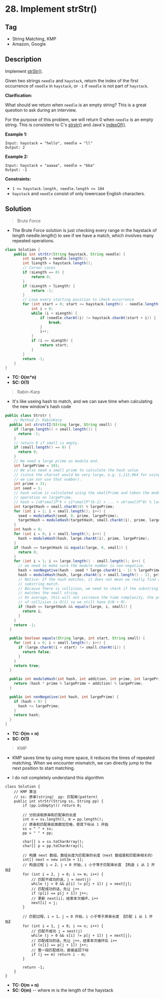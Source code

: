 # 28. Implement strStr()

## Tag

- String Matching, KMP
- Amazon, Google

## Description 

Implement [strStr()](http://www.cplusplus.com/reference/cstring/strstr/).

Given two strings `needle` and `haystack`, return the index of the first occurrence of `needle` in `haystack`, or `-1` if `needle` is not part of `haystack`.

**Clarification:**

What should we return when `needle` is an empty string? This is a great question to ask during an interview.

For the purpose of this problem, we will return 0 when `needle` is an empty string. This is consistent to C's [strstr()](http://www.cplusplus.com/reference/cstring/strstr/) and Java's [indexOf()](https://docs.oracle.com/javase/7/docs/api/java/lang/String.html#indexOf(java.lang.String)). 

 

**Example 1:**

```
Input: haystack = "hello", needle = "ll"
Output: 2
```

**Example 2:**

```
Input: haystack = "aaaaa", needle = "bba"
Output: -1
```

**Constraints:**

- `1 <= haystack.length, needle.length <= 104`
- `haystack` and `needle` consist of only lowercase English characters.



## Solution

> Brute Force

- The Brute Force solution is just checking every range in the haystack of length needle.length() to see if we have a match, which involves many repeated operations.

```java
class Solution {
    public int strStr(String haystack, String needle) {
        int sLength = needle.length();
        int lLength = haystack.length();
        // Corner cases
        if (sLength == 0) {
            return 0;
        }
        if (sLength > lLength) {
            return -1;
        }
        // Loop every starting position to check occurrence
        for (int start = 0; start <= haystack.length() - needle.length(); start++) {
            int i = 0;
            while (i < sLength) {
                if (needle.charAt(i) != haystack.charAt(start + i)) {
                    break;
                }
                i++;
            }
            if (i == sLength) {
                return start;
            }
        }
        return -1;
    }
}
```

- **TC: O(m*n)**
- **SC: O(1)**



> Rabin-Karp

- It's like useing hash to match, and we can save time when calculating the new window's hash code

```java
public class Strstr {
	// Method 2: RabinKarp
  public int strstrII(String large, String small) {
    if (large.length() < small.length()) {
      return -1;
    }
    // return 0 if small is empty.
    if (small.length() == 0) {
      return 0;
    }
    // We need a large prime as module end.
    int largePrime = 101;
    // We also need a small prime to calculate the hash value
    // (since the charset would be very large, e.g. 1,112,064 for using UTF,
    // we can not use that number).
    int prime = 31;
    int seed = 1;
    // hash value is calculated using the smallPrime and taken the module
    // operation on largePrime.
    // hash = (s0*smallP^k + s1*smallP^(k-1) + ... + sk*smallP^0) % largeP
    int targetHash = small.charAt(0) % largePrime;
    for (int i = 1; i < small.length(); i++) {
      seed = moduleHash(seed, 0, prime, largePrime);
      targetHash = moduleHash(targetHash, small.charAt(i), prime, largePrime);
    }
    int hash = 0;
    for (int i = 0; i < small.length(); i++) {
      hash = moduleHash(hash, large.charAt(i), prime, largePrime);
    }
    if (hash == targetHash && equals(large, 0, small)) {
      return 0;
    }
    for (int i = 1; i <= large.length() - small.length(); i++) {
      // we need to make sure the module number is non-negative.
      hash = nonNegative(hash - seed * large.charAt(i - 1) % largePrime, largePrime);
      hash = moduleHash(hash, large.charAt(i + small.length() - 1), prime, largePrime);
      // Notice: If the hash matches, it does not mean we really find a
      // substring match.
      // Because there is collision, we need to check if the substring really
      // matches the small string.
      // On average, this will not increase the time complexity, the probability
      // of collision is O(1) so we still have O(N + M).
      if (hash == targetHash && equals(large, i, small)) {
        return i;
      }
    }
    return -1;
  }

  public boolean equals(String large, int start, String small) {
    for (int i = 0; i < small.length(); i++) {
      if (large.charAt(i + start) != small.charAt(i)) {
        return false;
      }
    }
    return true;
  }

  public int moduleHash(int hash, int addition, int prime, int largePrime) {
    return (hash * prime % largePrime + addition) % largePrime;
  }

  public int nonNegative(int hash, int largePrime) {
    if (hash < 0) {
      hash += largePrime;
    }
    return hash;
  }
}
```

- **TC: O(m + n)**
- **SC: O(1)**



> KMP

- KMP saves time by using more space, it reduces the times of repeated matching. When we encounter mismatch, we can directly jump to the next position to start matching.

- I do not completely understand this algorithm 

```jav
class Solution {
    // KMP 算法
    // ss: 原串(string)  pp: 匹配串(pattern)
    public int strStr(String ss, String pp) {
        if (pp.isEmpty()) return 0;
        
        // 分别读取原串和匹配串的长度
        int n = ss.length(), m = pp.length();
        // 原串和匹配串前面都加空格，使其下标从 1 开始
        ss = " " + ss;
        pp = " " + pp;

        char[] s = ss.toCharArray();
        char[] p = pp.toCharArray();

        // 构建 next 数组，数组长度为匹配串的长度（next 数组是和匹配串相关的）
        int[] next = new int[m + 1];
        // 构造过程 i = 2，j = 0 开始，i 小于等于匹配串长度 【构造 i 从 2 开始】
        for (int i = 2, j = 0; i <= m; i++) {
            // 匹配不成功的话，j = next(j)
            while (j > 0 && p[i] != p[j + 1]) j = next[j];
            // 匹配成功的话，先让 j++
            if (p[i] == p[j + 1]) j++;
            // 更新 next[i]，结束本次循环，i++
            next[i] = j;
        }

        // 匹配过程，i = 1，j = 0 开始，i 小于等于原串长度 【匹配 i 从 1 开始】
        for (int i = 1, j = 0; i <= n; i++) {
            // 匹配不成功 j = next(j)
            while (j > 0 && s[i] != p[j + 1]) j = next[j];
            // 匹配成功的话，先让 j++，结束本次循环后 i++
            if (s[i] == p[j + 1]) j++;
            // 整一段匹配成功，直接返回下标
            if (j == m) return i - m;
        }

        return -1;
    }
}
```

- **TC: O(m + n)**
- **SC: O(m)** -- where m is the length of the haystack